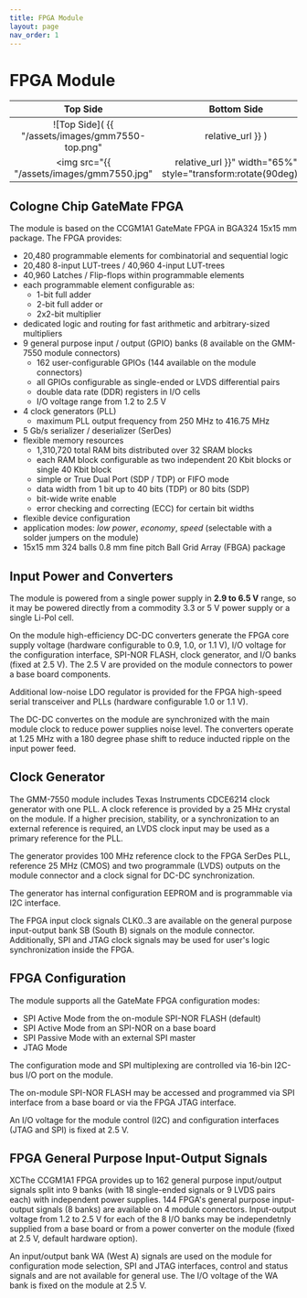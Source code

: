 ```yaml
---
title: FPGA Module
layout: page
nav_order: 1
---
```

# FPGA Module

|Top Side|Bottom Side|
|:-:|:-:|
|![Top Side]( {{ "/assets/images/gmm7550-top.png" | relative_url }} )|![Bottom Side]( {{ "/assets/images/gmm7550-bottom.png" | relative_url }} ) |
|<img src="{{ "/assets/images/gmm7550.jpg" | relative_url }}" width="65%" style="transform:rotate(90deg);">|![Bottom Side]( {{ "/assets/images/gmm7550-bottom.jpg" | relative_url }} ) |

## Cologne Chip GateMate FPGA

The module is based on the CCGM1A1 GateMate FPGA in
BGA324 15x15 mm package. The FPGA provides:

- 20,480 programmable elements for combinatorial and sequential logic
- 20,480 8-input LUT-trees / 40,960 4-input LUT-trees
- 40,960 Latches / Flip-flops within programmable elements
- each programmable element configurable as:
  * 1-bit full adder
  * 2-bit full adder or
  * 2x2-bit multiplier
- dedicated logic and routing for fast arithmetic and arbitrary-sized multipliers
- 9 general purpose input / output (GPIO) banks (8 available on the GMM-7550 module connectors)
  * 162 user-configurable GPIOs (144 available on the module connectors)
  * all GPIOs configurable as single-ended or LVDS differential pairs
  * double data rate (DDR) registers in I/O cells
  * I/O voltage range from 1.2 to 2.5 V
- 4 clock generators (PLL)
  * maximum PLL output frequency from 250 MHz to 416.75 MHz
- 5 Gb/s serializer / deserializer (SerDes)
- flexible memory resources
  * 1,310,720 total RAM bits distributed over 32 SRAM blocks
  * each RAM block configurable as two independent 20 Kbit blocks or single 40 Kbit block
  * simple or True Dual Port (SDP / TDP) or FIFO mode
  * data width from 1 bit up to 40 bits (TDP) or 80 bits (SDP)
  * bit-wide write enable
  * error checking and correcting (ECC) for certain bit widths
- flexible device configuration
- application modes: *low power*, *economy*, *speed* (selectable with a solder jumpers on the module)
- 15x15 mm 324 balls 0.8 mm fine pitch Ball Grid Array (FBGA) package

## Input Power and Converters

The module is powered from a single power supply in **2.9 to 6.5&nbsp;V**
range, so it may be powered directly from a commodity 3.3 or
5&nbsp;V power supply or a single Li-Pol cell.

On the module high-efficiency DC-DC converters generate the FPGA core
supply voltage (hardware configurable to 0.9, 1.0, or 1.1&nbsp;V), I/O
voltage for the configuration interface, SPI-NOR FLASH, clock
generator, and I/O banks (fixed at 2.5&nbsp;V). The 2.5&nbsp;V are
provided on the module connectors to power a base board components.

Additional low-noise LDO regulator is provided for the FPGA high-speed
serial transceiver and PLLs (hardware configurable 1.0 or 1.1&nbsp;V).

The DC-DC convertes on the module are synchronized with the main
module clock to reduce power supplies noise level. The converters
operate at 1.25&nbsp;MHz with a 180 degree phase shift to reduce
inducted ripple on the input power feed.

## Clock Generator

The GMM-7550 module includes Texas Instruments CDCE6214 clock
generator with one PLL. A clock reference is provided by a 25&nbsp;MHz
crystal on the module. If a higher precision, stability, or a
synchronization to an external reference is required, an LVDS clock
input may be used as a primary reference for the PLL.

The generator provides 100&nbsp;MHz reference clock to the FPGA SerDes
PLL, reference 25&nbsp;MHz (CMOS) and two programmale (LVDS) outputs
on the module connector and a clock signal for DC-DC synchronization.

The generator has internal configuration EEPROM and is programmable
via I2C interface.

The FPGA input clock signals CLK0..3 are available on the general
purpose input-output bank SB (South B) signals on the module
connector. Additionally, SPI and JTAG clock signals may be used for
user's logic synchronization inside the FPGA.

## FPGA Configuration

The module supports all the GateMate FPGA configuration modes:

- SPI Active Mode from the on-module SPI-NOR FLASH (default)
- SPI Active Mode from an SPI-NOR on a base board
- SPI Passive Mode with an external SPI master
- JTAG Mode

The configuration mode and SPI multiplexing are controlled via 16-bin
I2C-bus I/O port on the module.

The on-module SPI-NOR FLASH may be accessed and programmed via SPI
interface from a base board or via the FPGA JTAG interface.

An I/O voltage for the module control (I2C) and configuration
interfaces (JTAG and SPI) is fixed at 2.5&nbsp;V.

## FPGA General Purpose Input-Output Signals

XCThe CCGM1A1 FPGA provides up to 162 general purpose input/output
signals split into 9 banks (with 18 single-ended signals or 9 LVDS
pairs each) with independent power supplies. 144 FPGA's general
purpose input-output signals (8 banks) are available on 4 module
connectors. Input-output voltage from 1.2 to 2.5&nbsp;V for each of
the 8 I/O banks may be independetnly supplied from a base board or from
a power converter on the module (fixed at 2.5&nbsp;V, default hardware
option).

An input/output bank WA (West A) signals are used on the module for
configuration mode selection, SPI and JTAG interfaces, control and
status signals and are not available for general use. The I/O voltage
of the WA bank is fixed on the module at 2.5&nbsp;V.
